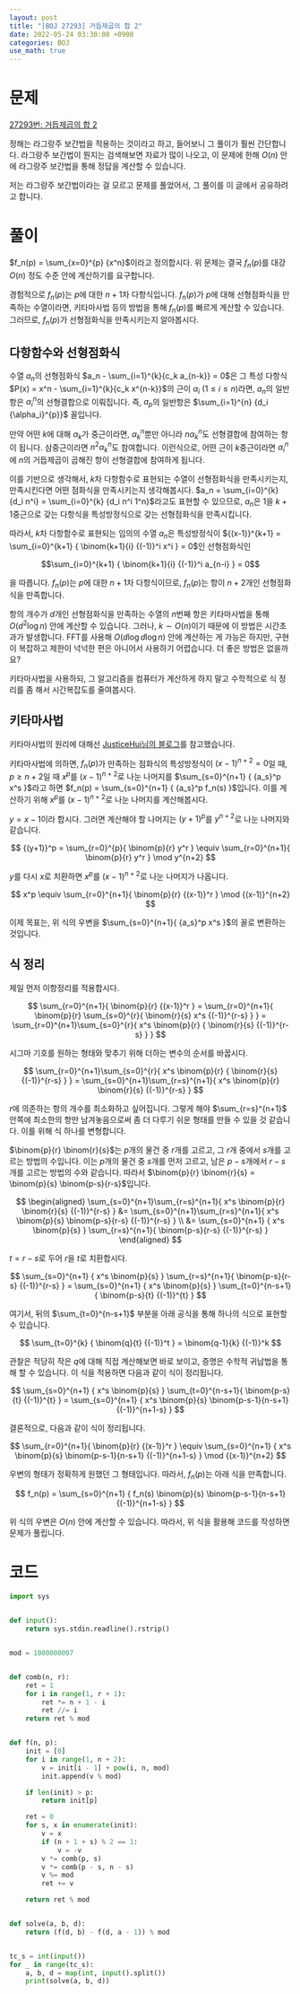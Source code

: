 ```yaml
---
layout: post
title: "[BOJ 27293] 거듭제곱의 합 2"
date: 2022-05-24 03:30:00 +0900
categories: BOJ
use_math: true
---
```


# 문제

[27293번: 거듭제곱의 합 2](https://www.acmicpc.net/problem/27293)

정해는 라그랑주 보간법을 적용하는 것이라고 하고, 들어보니 그 풀이가 훨씬 간단합니다. 라그랑주 보간법이 뭔지는 검색해보면 자료가 많이 나오고, 이 문제에 한해 $O(n)$ 안에 라그랑주 보간법을 통해 정답을 계산할 수 있습니다.

저는 라그랑주 보간법이라는 걸 모르고 문제를 풀었어서, 그 풀이를 이 글에서 공유하려고 합니다.

# 풀이

$f_n(p) = \sum_{x=0}^{p} {x^n}$이라고 정의합시다. 위 문제는 결국 $f_n(p)$를 대강 $O(n)$ 정도 수준 안에 계산하기를 요구합니다.

경험적으로 $f_n(p)$는 $p$에 대한 $n+1$차 다항식입니다. $f_n(p)$가 $p$에 대해 선형점화식을 만족하는 수열이라면, 키타마사법 등의 방법을 통해 $f_n(p)$를 빠르게 계산할 수 있습니다. 그러므로, $f_n(p)$가 선형점화식을 만족시키는지 알아봅시다.

## 다항함수와 선형점화식

수열 $a_n$의 선형점화식 $a_n - \sum_{i=1}^{k}{c_k a_{n-k}} = 0$은 그 특성 다항식 $P(x) = x^n - \sum_{i=1}^{k}{c_k x^{n-k}}$의 근이 $\alpha_i$ ($1 \le i \le n$)라면, $a_n$의 일반항은 ${\alpha_i}^n$의 선형결합으로 이뤄집니다. 즉, $a_p$의 일반항은 $\sum_{i=1}^{n} {d_i {\alpha_i}^{p}}$ 꼴입니다.

만약 어떤 $k$에 대해 $\alpha_k$가 중근이라면, ${\alpha_k}^n$뿐만 아니라 $n{\alpha_k}^n$도 선형결합에 참여하는 항이 됩니다. 삼중근이라면 $n^2 {\alpha_k}^n$도 참여합니다. 이런식으로, 어떤 근이 $k$중근이라면 ${\alpha_i}^n$에 $n$의 거듭제곱이 곱해진 항이 선형결합에 참여하게 됩니다.

이를 기반으로 생각해서, $k$차 다항함수로 표현되는 수열이 선형점화식을 만족시키는지, 만족시킨다면 어떤 점화식을 만족시키는지 생각해봅시다. $a_n = \sum_{i=0}^{k} {d_i n^i} = \sum_{i=0}^{k} {d_i n^i 1^n}$라고도 표현할 수 있으므로, $a_n$은 $1$을 $k+1$중근으로 갖는 다항식을 특성방정식으로 갖는 선형점화식을 만족시킵니다.

따라서, $k$차 다항함수로 표현되는 임의의 수열 $a_n$은 특성방정식이 ${(x-1)}^{k+1} = \sum_{i=0}^{k+1} { \binom{k+1}{i} {(-1)}^i x^i } = 0$인 선형점화식인

$$\sum_{i=0}^{k+1} { \binom{k+1}{i} {(-1)}^i a_{n-i} } = 0$$

을 따릅니다. $f_n(p)$는 $p$에 대한 $n+1$차 다항식이므로, $f_n(p)$는 항이 $n+2$개인 선형점화식을 만족합니다.

항의 개수가 $d$개인 선형점화식을 만족하는 수열의 $n$번째 항은 키타마사법을 통해 $O(d^2 \log{n})$ 안에 계산할 수 있습니다. 그러나, $k \sim O(n)$이기 때문에 이 방법은 시간초과가 발생합니다. FFT를 사용해 $O(d \log{d} \log{n})$ 안에 계산하는 게 가능은 하지만, 구현이 복잡하고 제한이 넉넉한 편은 아니어서 사용하기 어렵습니다. 더 좋은 방법은 없을까요?

키타마사법을 사용하되, 그 알고리즘을 컴퓨터가 계산하게 하지 말고 수학적으로 식 정리를 좀 해서 시간복잡도를 줄여봅시다.

## 키타마사법

키타마사법의 원리에 대해선 [JusticeHui님의 블로그](https://justicehui.github.io/hard-algorithm/2021/03/13/kitamasa/)를 참고했습니다.

키타마사법에 의하면, $f_n(p)$가 만족하는 점화식의 특성방정식이 ${(x-1)}^{n+2} = 0$일 때, $p \ge n+2$일 때  $x^p$를 ${(x-1)}^{n+2}$로 나눈 나머지를 $\sum_{s=0}^{n+1} { {a_s}^p x^s }$라고 하면 $f_n(p) = \sum_{s=0}^{n+1} { {a_s}^p f_n(s) }$입니다. 이를 계산하기 위해 $x^p$를 ${(x-1)}^{n+2}$로 나눈 나머지를 계산해봅시다.

$y = x-1$이라 합시다. 그러면 계산해야 할 나머지는 ${(y+1)}^p$를 $y^{n+2}$로 나눈 나머지와 같습니다.

$$
{(y+1)}^p = \sum_{r=0}^{p}{ \binom{p}{r} y^r } \equiv \sum_{r=0}^{n+1}{ \binom{p}{r} y^r } \mod y^{n+2}
$$

$y$를 다시 $x$로 치환하면 $x^p$를 ${(x-1)}^{n+2}$로 나눈 나머지가 나옵니다.

$$
x^p \equiv \sum_{r=0}^{n+1}{ \binom{p}{r} {(x-1)}^r } \mod {(x-1)}^{n+2}
$$

이제 목표는, 위 식의 우변을 $\sum_{s=0}^{n+1}{ {a_s}^p x^s }$의 꼴로 변환하는 것입니다.

## 식 정리

제일 먼저 이항정리를 적용합시다.

$$
\sum_{r=0}^{n+1}{ \binom{p}{r} {(x-1)}^r } = \sum_{r=0}^{n+1}{ \binom{p}{r} \sum_{s=0}^{r}{ \binom{r}{s} x^s {(-1)}^{r-s} } } = \sum_{r=0}^{n+1}\sum_{s=0}^{r}{ x^s \binom{p}{r} { \binom{r}{s} {(-1)}^{r-s} } }
$$

시그마 기호를 원하는 형태와 맞추기 위해 더하는 변수의 순서를 바꿉시다.

$$
\sum_{r=0}^{n+1}\sum_{s=0}^{r}{ x^s \binom{p}{r} { \binom{r}{s} {(-1)}^{r-s} } } = \sum_{s=0}^{n+1}\sum_{r=s}^{n+1}{ x^s \binom{p}{r} \binom{r}{s} {(-1)}^{r-s} }
$$

$r$에 의존하는 항의 개수를 최소화하고 싶어집니다. 그렇게 해야 $\sum_{r=s}^{n+1}$ 안쪽에 최소한의 항만 남겨놓음으로써 좀 더 다루기 쉬운 형태를 만들 수 있을 것 같습니다. 이를 위해 식 하나를 변형합니다.

$\binom{p}{r} \binom{r}{s}$는 $p$개의 물건 중 $r$개를 고르고, 그 $r$개 중에서 $s$개를 고르는 방법의 수입니다. 이는 $p$개의 물건 중 $s$개를 먼저 고르고, 남은 $p-s$개에서 $r-s$개를 고르는 방법의 수와 같습니다. 따라서 $\binom{p}{r} \binom{r}{s} = \binom{p}{s} \binom{p-s}{r-s}$입니다.

$$
\begin{aligned}
\sum_{s=0}^{n+1}\sum_{r=s}^{n+1}{ x^s \binom{p}{r}  \binom{r}{s} {(-1)}^{r-s} } &= \sum_{s=0}^{n+1}\sum_{r=s}^{n+1}{ x^s \binom{p}{s} \binom{p-s}{r-s} {(-1)}^{r-s} } \\
&= \sum_{s=0}^{n+1} { x^s \binom{p}{s} } \sum_{r=s}^{n+1}{ \binom{p-s}{r-s} {(-1)}^{r-s} }
\end{aligned}
$$

$t = r-s$로 두어 $r$을 $t$로 치환합시다.

$$
\sum_{s=0}^{n+1} { x^s \binom{p}{s} } \sum_{r=s}^{n+1}{ \binom{p-s}{r-s} {(-1)}^{r-s} } = \sum_{s=0}^{n+1} { x^s \binom{p}{s} } \sum_{t=0}^{n-s+1}{ \binom{p-s}{t} {(-1)}^{t} }
$$

여기서, 뒤의 $\sum_{t=0}^{n-s+1}$ 부분을 아래 공식을 통해 하나의 식으로 표현할 수 있습니다.

$$
\sum_{t=0}^{k} { \binom{q}{t} {(-1)}^t } = \binom{q-1}{k} {(-1)}^k
$$

관찰은 적당히 작은 $q$에 대해 직접 계산해보면 바로 보이고, 증명은 수학적 귀납법을 통해 할 수 있습니다. 이 식을 적용하면 다음과 같이 식이 정리됩니다.

$$
\sum_{s=0}^{n+1} { x^s \binom{p}{s} } \sum_{t=0}^{n-s+1}{ \binom{p-s}{t} {(-1)}^{t} } = \sum_{s=0}^{n+1} { x^s \binom{p}{s} \binom{p-s-1}{n-s+1} {(-1)}^{n+1-s} }
$$

결론적으로, 다음과 같이 식이 정리됩니다.

$$
\sum_{r=0}^{n+1}{ \binom{p}{r} {(x-1)}^r } \equiv \sum_{s=0}^{n+1} { x^s \binom{p}{s} \binom{p-s-1}{n-s+1} {(-1)}^{n+1-s} } \mod {(x-1)}^{n+2}
$$

우변의 형태가 정확하게 원했던 그 형태입니다. 따라서, $f_n(p)$는 아래 식을 만족합니다.

$$
f_n(p) = \sum_{s=0}^{n+1} { f_n(s) \binom{p}{s} \binom{p-s-1}{n-s+1} {(-1)}^{n+1-s} }
$$

위 식의 우변은 $O(n)$ 안에 계산할 수 있습니다. 따라서, 위 식을 활용해 코드를 작성하면 문제가 풀립니다.

# 코드

```py
import sys


def input():
    return sys.stdin.readline().rstrip()


mod = 1000000007


def comb(n, r):
    ret = 1
    for i in range(1, r + 1):
        ret *= n + 1 - i
        ret //= i
    return ret % mod


def f(n, p):
    init = [0]
    for i in range(1, n + 2):
        v = init[i - 1] + pow(i, n, mod)
        init.append(v % mod)

    if len(init) > p:
        return init[p]

    ret = 0
    for s, x in enumerate(init):
        v = x
        if (n + 1 + s) % 2 == 1:
            v = -v
        v *= comb(p, s)
        v *= comb(p - s, n - s)
        v %= mod
        ret += v

    return ret % mod


def solve(a, b, d):
    return (f(d, b) - f(d, a - 1)) % mod


tc_s = int(input())
for _ in range(tc_s):
    a, b, d = map(int, input().split())
    print(solve(a, b, d))

```